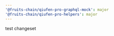 ```yaml
---
'@fruits-chain/qiufen-pro-graphql-mock': major
'@fruits-chain/qiufen-pro-helpers': major
---
```


test changeset
